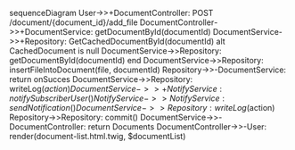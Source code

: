 sequenceDiagram
    User->>+DocumentController: POST /document/{document_id}/add_file
    DocumentController->>+DocumentService: getDocumentById(documentId)
    DocumentService->>+Repository: GetCachedDocumentById(documentId)
    alt CachedDocument is null
        DocumentService->>Repository: getDocumentById(documentId)
    end
    DocumentService->>Repository: insertFileIntoDocument(file, documentId)
    Repository->>-DocumentService: return onSucces
    DocumentService->>Repository: writeLog($action)
    DocumentService->>+NotifyService: notifySubscriberUser()
    NotifyService->>NotifyService: sendNotification() 
    DocumentService->>Repository: writeLog($action)
    Repository->>Repository: commit()
    DocumentService->>-DocumentController: return Documents
    DocumentController->>-User: render(document-list.html.twig, $documentList)
